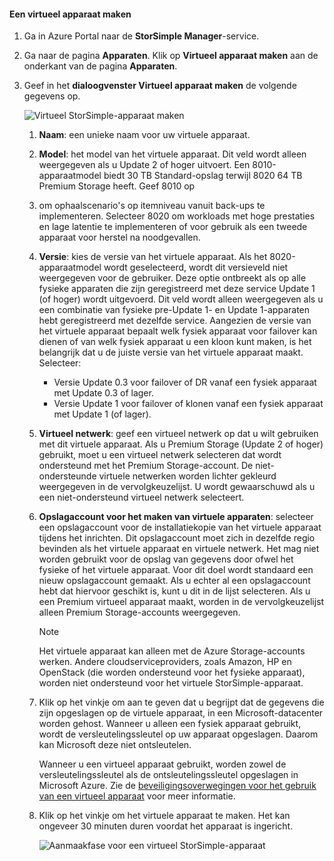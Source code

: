 #### Een virtueel apparaat maken
1. Ga in Azure Portal naar de **StorSimple Manager**-service.
2. Ga naar de pagina **Apparaten**. Klik op **Virtueel apparaat maken** aan de onderkant van de pagina **Apparaten**.
3. Geef in het **dialoogvenster Virtueel apparaat maken** de volgende gegevens op.
   
     ![Virtueel StorSimple-apparaat maken](./media/storsimple-create-virtual-device-u2/CreatePremiumsva1.png)
   
   1. **Naam**: een unieke naam voor uw virtuele apparaat.
   2. **Model**: het model van het virtuele apparaat. Dit veld wordt alleen weergegeven als u Update 2 of hoger uitvoert. Een 8010-apparaatmodel biedt 30 TB Standard-opslag terwijl 8020 64 TB Premium Storage heeft. Geef 8010 op
   3. om ophaalscenario's op itemniveau vanuit back-ups te implementeren. Selecteer 8020 om workloads met hoge prestaties en lage latentie te implementeren of voor gebruik als een tweede apparaat voor herstel na noodgevallen.
   4. **Versie**: kies de versie van het virtuele apparaat. Als het 8020-apparaatmodel wordt geselecteerd, wordt dit versieveld niet weergegeven voor de gebruiker. Deze optie ontbreekt als op alle fysieke apparaten die zijn geregistreerd met deze service Update 1 (of hoger) wordt uitgevoerd. Dit veld wordt alleen weergegeven als u een combinatie van fysieke pre-Update 1- en Update 1-apparaten hebt geregistreerd met dezelfde service. Aangezien de versie van het virtuele apparaat bepaalt welk fysiek apparaat voor failover kan dienen of van welk fysiek apparaat u een kloon kunt maken, is het belangrijk dat u de juiste versie van het virtuele apparaat maakt. Selecteer:
      
      * Versie Update 0.3 voor failover of DR vanaf een fysiek apparaat met Update 0.3 of lager. 
      * Versie Update 1 voor failover of klonen vanaf een fysiek apparaat met Update 1 (of lager). 
   5. **Virtueel netwerk**: geef een virtueel netwerk op dat u wilt gebruiken met dit virtuele apparaat. Als u Premium Storage (Update 2 of hoger) gebruikt, moet u een virtueel netwerk selecteren dat wordt ondersteund met het Premium Storage-account. De niet-ondersteunde virtuele netwerken worden lichter gekleurd weergegeven in de vervolgkeuzelijst. U wordt gewaarschuwd als u een niet-ondersteund virtueel netwerk selecteert. 
   6. **Opslagaccount voor het maken van virtuele apparaten**: selecteer een opslagaccount voor de installatiekopie van het virtuele apparaat tijdens het inrichten. Dit opslagaccount moet zich in dezelfde regio bevinden als het virtuele apparaat en virtuele netwerk. Het mag niet worden gebruikt voor de opslag van gegevens door ofwel het fysieke of het virtuele apparaat. Voor dit doel wordt standaard een nieuw opslagaccount gemaakt. Als u echter al een opslagaccount hebt dat hiervoor geschikt is, kunt u dit in de lijst selecteren. Als u een Premium virtueel apparaat maakt, worden in de vervolgkeuzelijst alleen Premium Storage-accounts weergegeven. 
      
      > [!NOTE]
      > Het virtuele apparaat kan alleen met de Azure Storage-accounts werken. Andere cloudserviceproviders, zoals Amazon, HP en OpenStack (die worden ondersteund voor het fysieke apparaat), worden niet ondersteund voor het virtuele StorSimple-apparaat.
      > 
      > 
   7. Klik op het vinkje om aan te geven dat u begrijpt dat de gegevens die zijn opgeslagen op de virtuele apparaat, in een Microsoft-datacenter worden gehost. Wanneer u alleen een fysiek apparaat gebruikt, wordt de versleutelingssleutel op uw apparaat opgeslagen. Daarom kan Microsoft deze niet ontsleutelen. 
      
       Wanneer u een virtueel apparaat gebruikt, worden zowel de versleutelingssleutel als de ontsleutelingssleutel opgeslagen in Microsoft Azure. Zie de [beveiligingsoverwegingen voor het gebruik van een virtueel apparaat](../articles/storsimple/storsimple-security.md#storsimple-virtual-device-security) voor meer informatie.
   8. Klik op het vinkje om het virtuele apparaat te maken. Het kan ongeveer 30 minuten duren voordat het apparaat is ingericht.
      
      ![Aanmaakfase voor een virtueel StorSimple-apparaat](./media/storsimple-create-virtual-device-u2/StorSimple_VirtualDeviceCreating1M.png)

<!--HONumber=Sep16_HO3-->


